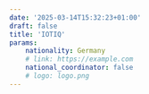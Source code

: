```yaml
---
date: '2025-03-14T15:32:23+01:00'
draft: false
title: 'IOTIQ'
params:
    nationality: Germany
    # link: https://example.com
    national_coordinator: false
    # logo: logo.png
---
```

